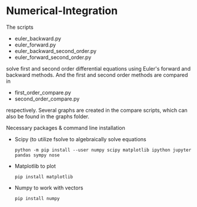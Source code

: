 # Numerical-Integration

The scripts

  - euler_backward.py
  - euler_forward.py
  - euler_backward_second_order.py
  - euler_forward_second_order.py
  
solve first and second order differential equations using Euler's forward and backward methods.
And the first and second order methods are compared in

  - first_order_compare.py
  - second_order_compare.py

respectively. Several graphs are created in the compare scripts, which can also be found in the graphs folder.

Necessary packages & command line installation

  - Scipy (to utilize fsolve to algebraically solve equations
  
        python -m pip install --user numpy scipy matplotlib ipython jupyter pandas sympy nose
  - Matplotlib to plot
  
        pip install matplotlib
  - Numpy to work with vectors
  
        pip install numpy
